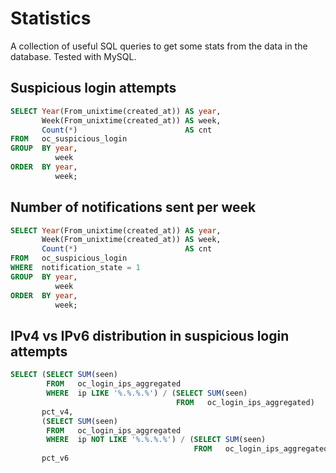 <!--
  - SPDX-FileCopyrightText: 2019 Nextcloud GmbH and Nextcloud contributors
  - SPDX-License-Identifier: AGPL-3.0-or-later
-->
# Statistics

A collection of useful SQL queries to get some stats from the data in the database. Tested with MySQL.

## Suspicious login attempts

```sql
SELECT Year(From_unixtime(created_at)) AS year,
       Week(From_unixtime(created_at)) AS week,
       Count(*)                        AS cnt
FROM   oc_suspicious_login
GROUP  BY year,
          week
ORDER  BY year,
          week;  
```

## Number of notifications sent per week

```sql
SELECT Year(From_unixtime(created_at)) AS year,
       Week(From_unixtime(created_at)) AS week,
       Count(*)                        AS cnt
FROM   oc_suspicious_login
WHERE  notification_state = 1
GROUP  BY year,
          week
ORDER  BY year,
          week;  
```

## IPv4 vs IPv6 distribution in suspicious login attempts

```sql
SELECT (SELECT SUM(seen)
        FROM   oc_login_ips_aggregated
        WHERE  ip LIKE '%.%.%.%') / (SELECT SUM(seen)
                                     FROM   oc_login_ips_aggregated)     AS
       pct_v4,
       (SELECT SUM(seen)
        FROM   oc_login_ips_aggregated
        WHERE  ip NOT LIKE '%.%.%.%') / (SELECT SUM(seen)
                                         FROM   oc_login_ips_aggregated) AS
       pct_v6
```
